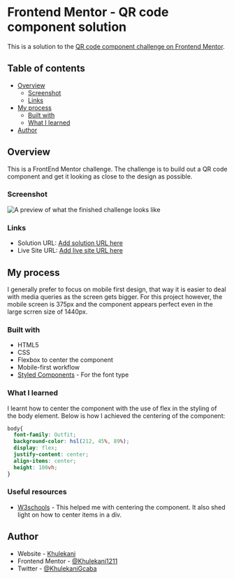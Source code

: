 # Frontend Mentor - QR code component solution

This is a solution to the [QR code component challenge on Frontend Mentor](https://www.frontendmentor.io/challenges/qr-code-component-iux_sIO_H).

## Table of contents

- [Overview](#overview)
  - [Screenshot](#screenshot)
  - [Links](#links)
- [My process](#my-process)
  - [Built with](#built-with)
  - [What I learned](#what-i-learned)
- [Author](#author)

## Overview

This is a FrontEnd Mentor challenge. The challenge is to build out a QR code component and get it looking as close to the design as possible.

### Screenshot

![A preview of what the finished challenge looks like](./images/Screenshot.jpg)

### Links

- Solution URL: [Add solution URL here](https://github.com/Khulekani1211/FrontEnd_Mentor/tree/e55c960ee9d81f327fb66557d3baedc421480a96/QR-Code-Component)
- Live Site URL: [Add live site URL here](https://your-live-site-url.com)

## My process
I generally prefer to focus on mobile first design, that way it is easier to deal with media queries as the screen gets bigger. For this project however, the mobile screen is 375px and the component appears perfect even in the large scrren size of 1440px. 

### Built with

- HTML5
- CSS
- Flexbox to center the component
- Mobile-first workflow
- [Styled Components](https://fonts.googleapis.com/css2?family=Outfit:wght@400;700&display=swap) - For the font type

### What I learned

I learnt how to center the component with the use of flex in the styling of the body element.
Below is how I achieved the centering of the component:

```css
body{
  font-family: Outfit;
  background-color: hsl(212, 45%, 89%);
  display: flex;
  justify-content: center;
  align-items: center;
  height: 100vh;
}
```

### Useful resources

- [W3schools](https://www.w3schools.com/css/css_align.asp) - This helped me  with centering the component. It also shed light on how to center items in a div.

## Author

- Website - [Khulekani](https://www.your-site.com)
- Frontend Mentor - [@Khulekani1211](https://www.frontendmentor.io/profile/Khulekani1211)
- Twitter - [@KhulekaniGcaba](https://www.twitter.com/KhulekaniGcaba)